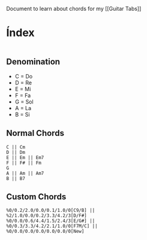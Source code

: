 Document to learn about chords for my [[Guitar Tabs]]
# Índex
```table-of-contents
```

## Denomination

- C = Do
- D = Re
- E = Mi
- F = Fa
- G = Sol
- A = La
- B = Si

## Normal Chords
```jtab
C || Cm
D || Dm
E || Em || Em7 
F || F# || Fm
G
A || Am || Am7
B || B7 

```

## Custom Chords

```jtab
%0/0.2/2.0/0.0/0.1/1.0/0[C9/B] || 
%2/1.0/0.0/0.2/3.3/4.2/3[D/F#]
%0/0.0/0.6/4.4/1.5/2.4/3[E/G#] ||
%0/0.3/3.3/4.2/2.1/1.0/0[F7M/C] ||
%0/0.0/0.0/0.0/0.0/0.0/0[New]

```







